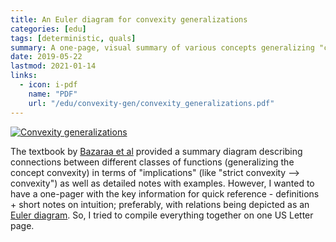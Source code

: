 ```yaml
---
title: An Euler diagram for convexity generalizations
categories: [edu]
tags: [deterministic, quals]
summary: A one-page, visual summary of various concepts generalizing "convexity" (i.e., quasiconvexity and such) with simple 2D examples.
date: 2019-05-22
lastmod: 2021-01-14
links:
  - icon: i-pdf
    name: "PDF"
    url: "/edu/convexity-gen/convexity_generalizations.pdf"
---
```


[![Convexity generalizations](/images/conv-gen-pic.png#full-shadow)](/edu/convexity-gen/convexity_generalizations.pdf#notalink)

The textbook by [Bazaraa et
al](https://www.wiley.com/en-us/Nonlinear+Programming%3A+Theory+and+Algorithms%2C+3rd+Edition-p-9780471486008)
provided a summary diagram describing connections between different classes of
functions (generalizing the concept convexity) in terms of "implications" (like
"strict convexity ⟶ convexity") as well as detailed notes with examples.
However, I wanted to have a one-pager with the key information for quick
reference - definitions + short notes on intuition; preferably, with relations
being depicted as an [Euler
diagram](https://en.wikipedia.org/wiki/Euler_diagram). So, I tried to compile
everything together on one US Letter page.

